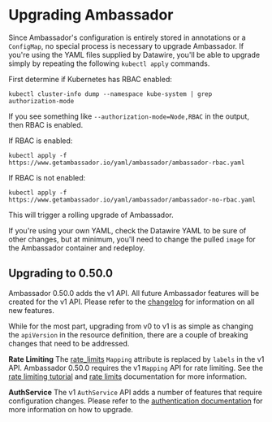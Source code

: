 # Upgrading Ambassador

Since Ambassador's configuration is entirely stored in annotations or a `ConfigMap`, no special process is necessary to upgrade Ambassador. If you're using the YAML files supplied by Datawire, you'll be able to upgrade simply by repeating the following `kubectl apply` commands.

First determine if Kubernetes has RBAC enabled:

```shell
kubectl cluster-info dump --namespace kube-system | grep authorization-mode
```

If you see something like `--authorization-mode=Node,RBAC` in the output, then RBAC is enabled.

If RBAC is enabled:
```shell
kubectl apply -f https://www.getambassador.io/yaml/ambassador/ambassador-rbac.yaml
```

If RBAC is not enabled:
```shell
kubectl apply -f https://www.getambassador.io/yaml/ambassador/ambassador-no-rbac.yaml
```

This will trigger a rolling upgrade of Ambassador.

If you're using your own YAML, check the Datawire YAML to be sure of other changes, but at minimum, you'll need to change the pulled `image` for the Ambassador container and redeploy.

## Upgrading to 0.50.0
Ambassador 0.50.0 adds the v1 API. All future Ambassador features will be created for the v1 API. Please refer to the [changelog](https://github.com/datawire/ambassador/blob/master/CHANGELOG.md) for information on all new features.

While for the most part, upgrading from v0 to v1 is as simple as changing the `apiVersion` in the resource definition, there are a couple of breaking changes that need to be addressed. 

**Rate Limiting**
The [rate_limits](/reference/rate-limits/) `Mapping` attribute is replaced by `labels` in the v1 API. Ambassador 0.50.0 requires the v1 `Mapping` API for rate limiting. See the [rate limiting tutorial](/user-guide/rate-limiting-tutorial#v1-api) and [rate limits](/reference/rate-limits/) documentation for more information. 

**AuthService**
The v1 `AuthService` API adds a number of features that require configuration changes. Please refer to the [authentication documentation](/reference/services/auth-service) for more information on how to upgrade.

